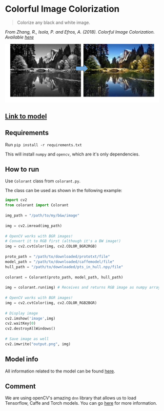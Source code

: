 # Colorful Image Colorization

> Colorize any black and white image.

*From Zhang, R., Isola, P. and Efros, A. (2018). Colorful Image Colorization. Available [here](http://richzhang.github.io/colorization/)*

![img](imgs/result.png)

## [Link to model](https://github.com/iitzco/deepzoo/releases/download/model-upload-7/zhang_colorization.zip)

## Requirements

Run `pip install -r requirements.txt`

This will install `numpy` and `opencv`, which are it's only dependencies.

## How to run

Use `Colorant` class from `colorant.py`. 

The class can be used as shown in the following example:

```python
import cv2
from colorant import Colorant

img_path = "/path/to/my/b&w/image"

img = cv2.imread(img_path)

# OpenCV works with BGR images!
# Convert it to RGB first (although it's a BW image!)
img = cv2.cvtColor(img, cv2.COLOR_BGR2RGB)

proto_path = "/path/to/downloaded/prototxt/file"
model_path = "/path/to/downloaded/caffemodel/file"
hull_path = "/path/to/downloaded/pts_in_hull.npy/file"

colorant = Colorant(proto_path, model_path, hull_path)

img = colorant.run(img) # Receives and returns RGB image as numpy array

# OpenCV works with BGR images!
img = cv2.cvtColor(img, cv2.COLOR_RGB2BGR)

# Display image
cv2.imshow('image',img)
cv2.waitKey(0)
cv2.destroyAllWindows()

# Save image as well
cv2.imwrite("output.png", img)
```

## Model info

All information related to the model can be found [here](http://richzhang.github.io/colorization/).

## Comment

We are using openCV's amazing `dnn` library that allows us to load Tensorflow, Caffe and Torch models. You can go [here](https://github.com/iitzco/OpenCV-dnn-samples) for more information.
